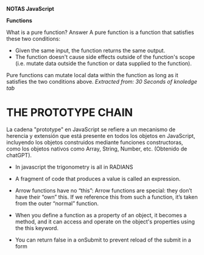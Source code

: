 **NOTAS JavaScript**


**Functions**

What is a pure function?
Answer
A pure function is a function that satisfies these two conditions:

- Given the same input, the function returns the same output.
- The function doesn't cause side effects outside of the function's scope (i.e. mutate data outside the function or data supplied to the function).

Pure functions can mutate local data within the function as long as it satisfies the two conditions above.
*Extracted from: 30 Seconds of knoledge tab*


# THE PROTOTYPE CHAIN

La cadena "prototype" en JavaScript se refiere a un mecanismo de herencia y extensión que está presente en todos los objetos en JavaScript, incluyendo los objetos construidos mediante funciones constructoras, como los objetos nativos como Array, String, Number, etc. (Obtenido de chatGPT).


- In javascript the trigonometry is all in RADIANS

- A fragment of code that produces a value is called an expression.

- Arrow functions have no “this”: Arrow functions are special: they don’t have their “own” this. If we reference this from such a function, it’s taken from the outer “normal” function.

-  When you define a function as a property of an object, it becomes a method, and it can access and operate on the object's properties using the this keyword.


- You can return false in a onSubmit to prevent reload of the submit in a form
